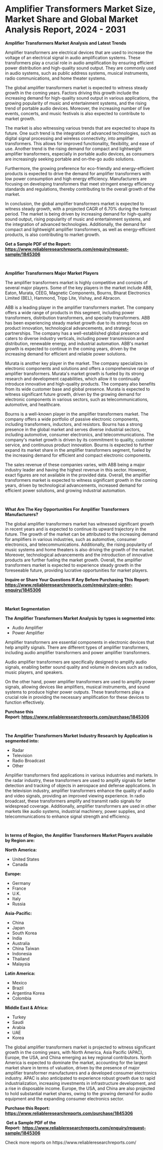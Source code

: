 <p><h1>Amplifier Transformers Market Size, Market Share and Global Market Analysis Report, 2024 - 2031</h1></p><p><strong>Amplifier Transformers Market Analysis and Latest Trends</strong></p>
<p><p>Amplifier transformers are electrical devices that are used to increase the voltage of an electrical signal in audio amplification systems. These transformers play a crucial role in audio amplification by ensuring efficient power distribution and high-quality sound output. They are commonly used in audio systems, such as public address systems, musical instruments, radio communications, and home theater systems.</p><p>The global amplifier transformers market is expected to witness steady growth in the coming years. Factors driving this growth include the increasing demand for high-quality sound output in various applications, the growing popularity of music and entertainment systems, and the rising trend of portable audio devices. Moreover, the increasing number of live events, concerts, and music festivals is also expected to contribute to market growth.</p><p>The market is also witnessing various trends that are expected to shape its future. One such trend is the integration of advanced technologies, such as digital signal processing and wireless connectivity, into amplifier transformers. This allows for improved functionality, flexibility, and ease of use. Another trend is the rising demand for compact and lightweight amplifier transformers, especially in portable audio devices, as consumers are increasingly seeking portable and on-the-go audio solutions.</p><p>Furthermore, the growing preference for eco-friendly and energy-efficient products is expected to drive the demand for amplifier transformers with low power consumption and high energy efficiency. Manufacturers are focusing on developing transformers that meet stringent energy efficiency standards and regulations, thereby contributing to the overall growth of the market.</p><p>In conclusion, the global amplifier transformers market is expected to witness steady growth, with a projected CAGR of 6.70% during the forecast period. The market is being driven by increasing demand for high-quality sound output, rising popularity of music and entertainment systems, and the integration of advanced technologies. Additionally, the demand for compact and lightweight amplifier transformers, as well as energy-efficient products, is also contributing to market growth.</p></p>
<p><strong>Get a Sample PDF of the Report:&nbsp; <a href="https://www.reliableresearchreports.com/enquiry/request-sample/1845306">https://www.reliableresearchreports.com/enquiry/request-sample/1845306</a></strong></p>
<p>&nbsp;</p>
<p><strong>Amplifier Transformers Major Market Players</strong></p>
<p><p>The amplifier transformers market is highly competitive and consists of several major players. Some of the key players in the market include ABB, Eaton, Murata, CEEG, Magnetic Components, Bourns, Bharat Electronics Limited (BEL), Hammond, Tripp Lite, Vishay, and Abracon.</p><p>ABB is a leading player in the amplifier transformers market. The company offers a wide range of products in this segment, including power transformers, distribution transformers, and specialty transformers. ABB has been experiencing steady market growth due to its strong focus on product innovation, technological advancements, and strategic partnerships. The company has a well-established global presence and caters to diverse industry verticals, including power transmission and distribution, renewable energy, and industrial automation. ABB's market growth is expected to continue in the coming years, driven by the increasing demand for efficient and reliable power solutions.</p><p>Murata is another key player in the market. The company specializes in electronic components and solutions and offers a comprehensive range of amplifier transformers. Murata's market growth is fueled by its strong research and development capabilities, which allow it to continually introduce innovative and high-quality products. The company also benefits from its wide customer base and global presence. Murata is expected to witness significant future growth, driven by the growing demand for electronic components in various sectors, such as telecommunications, automotive, and healthcare.</p><p>Bourns is a well-known player in the amplifier transformers market. The company offers a wide portfolio of passive electronic components, including transformers, inductors, and resistors. Bourns has a strong presence in the global market and serves diverse industrial sectors, including automotive, consumer electronics, and telecommunications. The company's market growth is driven by its commitment to quality, customer service, and continuous product innovation. Bourns is expected to further expand its market share in the amplifier transformers segment, fueled by the increasing demand for efficient and compact electronic components.</p><p>The sales revenue of these companies varies, with ABB being a major industry leader and having the highest revenue in this sector. However, exact figures are not available in the provided data. Overall, the amplifier transformers market is expected to witness significant growth in the coming years, driven by technological advancements, increased demand for efficient power solutions, and growing industrial automation.</p></p>
<p>&nbsp;</p>
<p><strong>What Are The Key Opportunities For Amplifier Transformers Manufacturers?</strong></p>
<p><p>The global amplifier transformers market has witnessed significant growth in recent years and is expected to continue its upward trajectory in the future. The growth of the market can be attributed to the increasing demand for amplifiers in various industries, such as automotive, consumer electronics, and telecommunications. Additionally, the rising popularity of music systems and home theaters is also driving the growth of the market. Moreover, technological advancements and the introduction of innovative products are further fueling the market growth. Overall, the amplifier transformers market is expected to experience steady growth in the foreseeable future, providing lucrative opportunities for market players.</p></p>
<p><strong>Inquire or Share Your Questions If Any Before Purchasing This Report: <a href="https://www.reliableresearchreports.com/enquiry/pre-order-enquiry/1845306">https://www.reliableresearchreports.com/enquiry/pre-order-enquiry/1845306</a></strong></p>
<p>&nbsp;</p>
<p><strong>Market Segmentation</strong></p>
<p><strong>The Amplifier Transformers Market Analysis by types is segmented into:</strong></p>
<p><ul><li>Audio Amplifier</li><li>Power Amplifier</li></ul></p>
<p><p>Amplifier transformers are essential components in electronic devices that help amplify signals. There are different types of amplifier transformers, including audio amplifier transformers and power amplifier transformers. </p><p>Audio amplifier transformers are specifically designed to amplify audio signals, enabling better sound quality and volume in devices such as radios, music players, and speakers. </p><p>On the other hand, power amplifier transformers are used to amplify power signals, allowing devices like amplifiers, musical instruments, and sound systems to produce higher power outputs. These transformers play a crucial role in providing the necessary amplification for these devices to function effectively.</p></p>
<p><strong>Purchase this Report:&nbsp;<a href="https://www.reliableresearchreports.com/purchase/1845306">https://www.reliableresearchreports.com/purchase/1845306</a></strong></p>
<p>&nbsp;</p>
<p><strong>The Amplifier Transformers Market Industry Research by Application is segmented into:</strong></p>
<p><ul><li>Radar</li><li>Television</li><li>Radio Broadcast</li><li>Other</li></ul></p>
<p><p>Amplifier transformers find applications in various industries and markets. In the radar industry, these transformers are used to amplify signals for better detection and tracking of objects in aerospace and defense applications. In the television industry, amplifier transformers enhance the quality of audio and video signals, providing an improved viewing experience. In radio broadcast, these transformers amplify and transmit radio signals for widespread coverage. Additionally, amplifier transformers are used in other markets like audio systems, industrial machinery, power supplies, and telecommunications to enhance signal strength and efficiency.</p></p>
<p>&nbsp;</p>
<p><strong>In terms of Region, the Amplifier Transformers Market Players available by Region are:</strong></p>
<p>
    <p> <strong> North America: </strong>
        <ul>
            <li>United States</li>
            <li>Canada</li>
        </ul>
        </p> 
    <p> <strong> Europe: </strong>
        <ul>
            <li>Germany</li>
            <li>France</li>
            <li>U.K.</li>
            <li>Italy</li>
            <li>Russia</li>
        </ul>
        </p> 
    <p> <strong> Asia-Pacific: </strong>
        <ul>
            <li>China</li>
            <li>Japan</li>
            <li>South Korea</li>
            <li>India</li>
            <li>Australia</li>
            <li>China Taiwan</li>
            <li>Indonesia</li>
            <li>Thailand</li>
            <li>Malaysia</li>
        </ul>
        </p> 
    <p> <strong> Latin America: </strong>
        <ul>
            <li>Mexico</li>
            <li>Brazil</li>
            <li>Argentina Korea</li>
            <li>Colombia</li>
        </ul>
        </p> 
    <p> <strong> Middle East & Africa: </strong>
        <ul>
            <li>Turkey</li>
            <li>Saudi</li>
            <li>Arabia</li>
            <li>UAE</li>
            <li>Korea</li>
        </ul>
    </p>
    </p>
<p><p>The global amplifier transformers market is projected to witness significant growth in the coming years, with North America, Asia Pacific (APAC), Europe, the USA, and China emerging as key regional contributors. North America is expected to dominate the market, accounting for the largest market share in terms of valuation, driven by the presence of major amplifier transformer manufacturers and a developed consumer electronics industry. APAC is also anticipated to experience robust growth due to rapid industrialization, increasing investments in infrastructure development, and a rise in disposable income. Europe, the USA, and China are also projected to hold substantial market shares, owing to the growing demand for audio equipment and the expanding consumer electronics sector.</p></p>
<p><strong>Purchase this Report: <a href="https://www.reliableresearchreports.com/purchase/1845306">https://www.reliableresearchreports.com/purchase/1845306</a></strong></p>
<p>&nbsp;<strong>Get a Sample PDF of the Report:&nbsp;&nbsp;<a href="https://www.reliableresearchreports.com/enquiry/request-sample/1845306">https://www.reliableresearchreports.com/enquiry/request-sample/1845306</a></strong></p>
<p><strong></strong></p>
<p>Check more reports on https://www.reliableresearchreports.com/</p>